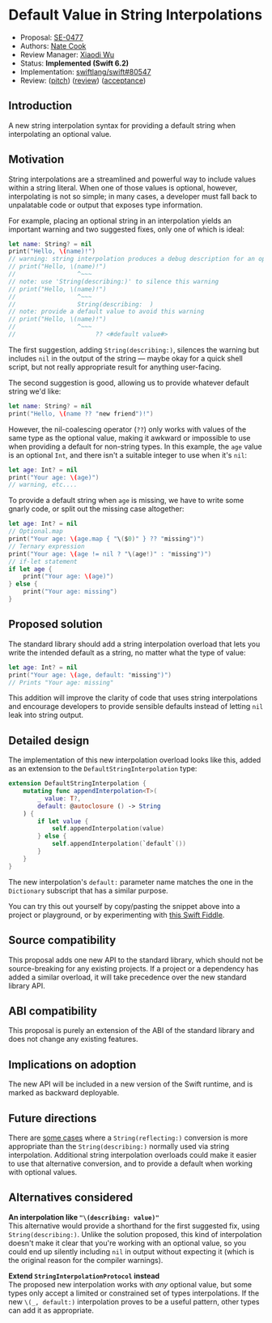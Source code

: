 # Default Value in String Interpolations

* Proposal: [SE-0477](0477-default-interpolation-values.md)
* Authors: [Nate Cook](https://github.com/natecook1000)
* Review Manager: [Xiaodi Wu](https://github.com/xwu)
* Status: **Implemented (Swift 6.2)**
* Implementation: [swiftlang/swift#80547](https://github.com/swiftlang/swift/pull/80547)
* Review: ([pitch](https://forums.swift.org/t/pitch-default-values-for-string-interpolations/69381)) ([review](https://forums.swift.org/t/se-0477-default-value-in-string-interpolations/79302)) ([acceptance](https://forums.swift.org/t/accepted-with-modification-se-0477-default-value-in-string-interpolations/79609))

## Introduction

A new string interpolation syntax for providing a default string
when interpolating an optional value.

## Motivation

String interpolations are a streamlined and powerful way to include values within a string literal.
When one of those values is optional, however,
interpolating is not so simple;
in many cases, a developer must fall back to unpalatable code
or output that exposes type information.

For example,
placing an optional string in an interpolation
yields an important warning and two suggested fixes,
only one of which is ideal:

```swift
let name: String? = nil
print("Hello, \(name)!")
// warning: string interpolation produces a debug description for an optional value; did you mean to make this explicit?
// print("Hello, \(name)!")
//                 ^~~~
// note: use 'String(describing:)' to silence this warning
// print("Hello, \(name)!")
//                 ^~~~
//                 String(describing:  )
// note: provide a default value to avoid this warning
// print("Hello, \(name)!")
//                 ^~~~
//                      ?? <#default value#>

```

The first suggestion, adding `String(describing:)`,
silences the warning but includes `nil` in the output of the string —
maybe okay for a quick shell script,
but not really appropriate result for anything user-facing.

The second suggestion is good,
allowing us to provide whatever default string we'd like:

```swift
let name: String? = nil
print("Hello, \(name ?? "new friend")!")
```

However, the nil-coalescing operator (`??`)
only works with values of the same type as the optional value,
making it awkward or impossible to use when providing a default for non-string types.
In this example, the `age` value is an optional `Int`,
and there isn't a suitable integer to use when it's `nil`:

```swift
let age: Int? = nil
print("Your age: \(age)")
// warning, etc....
```

To provide a default string when `age` is missing,
we have to write some gnarly code,
or split out the missing case altogether:

```swift
let age: Int? = nil
// Optional.map
print("Your age: \(age.map { "\($0)" } ?? "missing")")
// Ternary expression
print("Your age: \(age != nil ? "\(age!)" : "missing")")
// if-let statement
if let age {
    print("Your age: \(age)")
} else {
    print("Your age: missing")
}
```

## Proposed solution

The standard library should add a string interpolation overload
that lets you write the intended default as a string,
no matter what the type of value:

```swift
let age: Int? = nil
print("Your age: \(age, default: "missing")")
// Prints "Your age: missing"
```

This addition will improve the clarity of code that uses string interpolations
and encourage developers to provide sensible defaults
instead of letting `nil` leak into string output.

## Detailed design

The implementation of this new interpolation overload looks like this,
added as an extension to the `DefaultStringInterpolation` type:

```swift
extension DefaultStringInterpolation {
    mutating func appendInterpolation<T>(
        _ value: T?,
        default: @autoclosure () -> String
    ) {
        if let value {
            self.appendInterpolation(value)
        } else {
            self.appendInterpolation(`default`())
        }
    }
}
```

The new interpolation's `default:` parameter name
matches the one in the `Dictionary` subscript that has a similar purpose.

You can try this out yourself by copy/pasting the snippet above into a project or playground,
or by experimenting with [this Swift Fiddle](https://swiftfiddle.com/nxttprythnfbvlm4hwjyt2jbjm).

## Source compatibility

This proposal adds one new API to the standard library,
which should not be source-breaking for any existing projects.
If a project or a dependency has added a similar overload,
it will take precedence over the new standard library API.

## ABI compatibility

This proposal is purely an extension of the ABI of the
standard library and does not change any existing features.

## Implications on adoption

The new API will be included in a new version of the Swift runtime,
and is marked as backward deployable.

## Future directions

There are [some cases][reflecting] where a `String(reflecting:)` conversion
is more appropriate than the `String(describing:)` normally used via string interpolation.
Additional string interpolation overloads could make it easier to use that alternative conversion,
and to provide a default when working with optional values.

[reflecting]: https://forums.swift.org/t/pitch-default-values-for-string-interpolations/69381/58

## Alternatives considered

**An interpolation like `"\(describing: value)"`**   
This alternative would provide a shorthand for the first suggested fix,
using `String(describing:)`.
Unlike the solution proposed,
this kind of interpolation doesn't make it clear that you're working with an optional value,
so you could end up silently including `nil` in output without expecting it
(which is the original reason for the compiler warnings).

**Extend `StringInterpolationProtocol` instead**   
The proposed new interpolation works with _any_ optional value,
but some types only accept a limited or constrained set of types interpolations.
If the new `\(_, default:)` interpolation proves to be a useful pattern,
other types can add it as appropriate.

